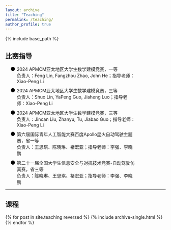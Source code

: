 ```yaml
---
layout: archive
title: "Teaching"
permalink: /teaching/
author_profile: true
---
```

<head>
   <style>
      .indent {
        text-align: justify;
        hyphens: auto;
        text-indent: 2em; 
      }
      .no-indent {
        text-align: justify;
        hyphens: auto;
        text-indent: 0; 
      }
   </style>

  <style>
    .timeline {
      list-style: none; /* 移除默认的列表样式 */
      padding: 0; /* 移除默认的内边距 */
      padding-left: 16px; /* 左侧缩进大约相当于2个字符 */
    }
    .entry {
      display: flex; /* 使用Flexbox布局 */
      justify-content: space-between; /* 使内容两端对齐 */
      margin-bottom: 10px; /* 在条目之间添加一些间隔 */
      position: relative; /* 为伪元素设置定位上下文 */
      padding-left: 20px; /* 确保有空间放置符号标识 */
    }
    .entry::before {
      content: "●"; /* 使用黑色实心点作为前缀 */
      color: black; /* 设置颜色为黑色 */
      position: absolute; /* 绝对定位 */
      left: 0; /* 将实心点放在条目最左边 */
      font-size: larger; /* 调整实心点的大小 */
      margin-right: 10px; /* 右边距，增加文本间隔 */
    }
    .date {
      white-space: nowrap; /* 防止日期折行 */
    }
    .details {
      text-align: left; /* 左对齐详细信息 */
      width: 80%; /* 限制详细信息的宽度 */
    }
  </style>
</head>

{% include base_path %}


<!-- 第二部分：时间线展示 -->
<section class="teaching-timeline">
   <h2>比赛指导</h2>
  <ul class="timeline">
    <li class="entry">
      <div class="details">
        2024 APMCM亚太地区大学生数学建模竞赛，一等<br>
        负责人：Feng Lin, Fangzhou Zhao, John He；指导老师：Xiao-Peng Li
      </div>
    </li>
   <li class="entry">
      <div class="details">
        2024 APMCM亚太地区大学生数学建模竞赛，三等<br>
        负责人：Shuo Lin, YaPeng Guo, Jiaheng Luo；指导老师：Xiao-Peng Li
      </div>
    </li>
   <li class="entry">
      <div class="details">
        2024 APMCM亚太地区大学生数学建模竞赛，三等<br>
        负责人：Jincan Liu, Zhanyu, Tu, Jiabao Guo；指导老师：Xiao-Peng Li
      </div>
    </li>
    <li class="entry">
      <div class="details">
        第六届国际青年人工智能大赛百度Apollo星火自动驾驶主题赛，省一等<br>
        负责人：王思琪、陈晓琳、褚宏亚；指导老师：李强、李晓鹏
      </div>
    </li>
    <li class="entry">
      <div class="details">
        第二十一届全国大学生信息安全与对抗技术竞赛-自动驾驶仿真赛，省三等<br>
        负责人：陈晓琳、王思琪、褚宏亚；指导老师：李强、李晓鹏
      </div>
    </li>
  </ul>
</section>

<hr>

<!-- 第二部分：动态内容 -->
<section class="teaching-content">
  <h2>课程</h2>
  {% for post in site.teaching reversed %}
    {% include archive-single.html %}
  {% endfor %}
</section>
